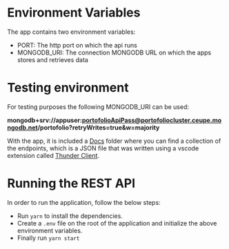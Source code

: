# Environment Variables

The app contains two environment variables:<br>

- PORT: The http port on which the api runs
- MONGODB_URI: The connection MONGODB URL on which the apps stores and retrieves data

# Testing environment

For testing purposes the following MONGODB_URI can be used:<br>

**mongodb+srv://appuser:portofolioApiPass@portofoliocluster.ceupe.mongodb.net/portofolio?retryWrites=true&w=majority**

With the app, it is included a [Docs](docs) folder where you can find a collection of the endpoints, which is a JSON file that was written using a vscode extension called [Thunder Client](https://marketplace.visualstudio.com/items?itemName=rangav.vscode-thunder-client).

# Running the REST API

In order to run the application, follow the below steps:

- Run `yarn` to install the dependencies.
- Create a `.env` file on the root of the application and initialize the above environment variables.
- Finally run `yarn start`
